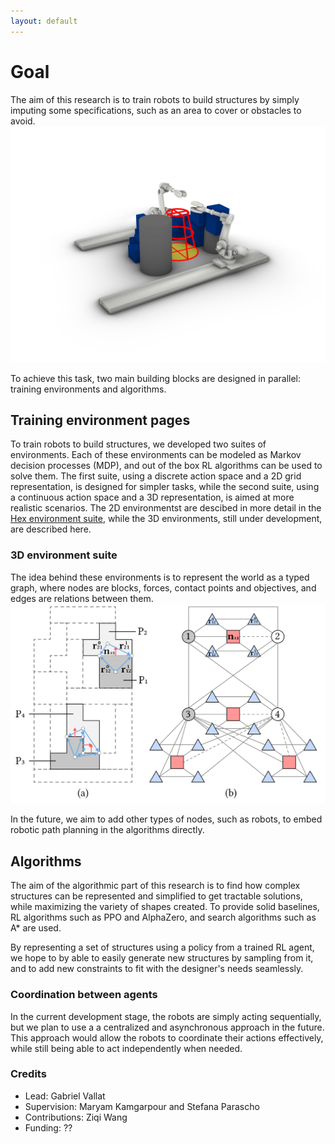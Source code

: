 ```yaml
---
layout: default
---
```

# Goal
The aim of this research is to train robots to build structures by simply imputing some specifications, such as an area to cover or obstacles to avoid.
![Robots task](./assets/images/intermediate2.png "The robots have to place blocks in a way that is covering the yellow area while avoiding the red one")

To achieve this task, two main building blocks are designed in parallel: training environments and algorithms. 
## Training environment pages
To train robots to build structures, we developed two suites of environments. Each of these environments can be modeled as Markov decision processes (MDP), and out of the box RL algorithms can be used to solve them. The first suite, using a discrete action space and a 2D grid representation, is designed for simpler tasks, while the second suite, using a continuous action space and a 3D representation, is aimed at more realistic scenarios. The 2D environmentst are descibed in more detail in the [Hex environment suite](./hexenv.markdown), while the 3D environments, still under development, are described here.

### 3D environment suite
The idea behind these environments is to represent the world as a typed graph, where nodes are blocks, forces, contact points and objectives, and edges are relations between them.
![FTGraph](./assets/images/FTgraph.jpg "The FTGraph is a graph representation of the world, where nodes are blocks, forces and contact points, and edges are relations between them")

In the future, we aim to add other types of nodes, such as robots, to embed robotic path planning in the algorithms directly. 
## Algorithms

The aim of the algorithmic part of this research is to find how complex structures can be represented and simplified to get tractable solutions, while maximizing the variety of shapes created. To provide solid baselines, RL algorithms such as PPO and AlphaZero, and search algorithms such as A* are used. 

By representing a set of structures using a policy from a trained RL agent, we hope to by able to easily generate new structures by sampling from it, and to add new constraints to fit with the designer's needs seamlessly.

### Coordination between agents
In the current development stage, the robots are simply acting sequentially, but we plan to use a a centralized and asynchronous approach in the future. This approach would allow the robots to coordinate their actions effectively, while still being able to act independently when needed.

### Credits
* Lead: Gabriel Vallat
* Supervision: Maryam Kamgarpour and Stefana Parascho
* Contributions: Ziqi Wang
* Funding: ??
